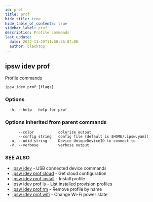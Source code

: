 ```yaml
---
id: prof
title: prof
hide_title: true
hide_table_of_contents: true
sidebar_label: prof
description: Profile commands
last_update:
  date: 2022-11-29T11:50:35-07:00
  author: blacktop
---
```

## ipsw idev prof

Profile commands

```
ipsw idev prof [flags]
```

### Options

```
  -h, --help   help for prof
```

### Options inherited from parent commands

```
      --color           colorize output
      --config string   config file (default is $HOME/.ipsw.yaml)
  -u, --udid string     Device UniqueDeviceID to connect to
  -V, --verbose         verbose output
```

### SEE ALSO

* [ipsw idev](/docs/cli/ipsw/idev)	 - USB connected device commands
* [ipsw idev prof cloud](/docs/cli/ipsw/idev/prof/cloud)	 - Get cloud configuration
* [ipsw idev prof install](/docs/cli/ipsw/idev/prof/install)	 - Install profile
* [ipsw idev prof ls](/docs/cli/ipsw/idev/prof/ls)	 - List installed provision profiles
* [ipsw idev prof rm](/docs/cli/ipsw/idev/prof/rm)	 - Remove profile by name
* [ipsw idev prof wifi](/docs/cli/ipsw/idev/prof/wifi)	 - Change Wi-Fi power state

